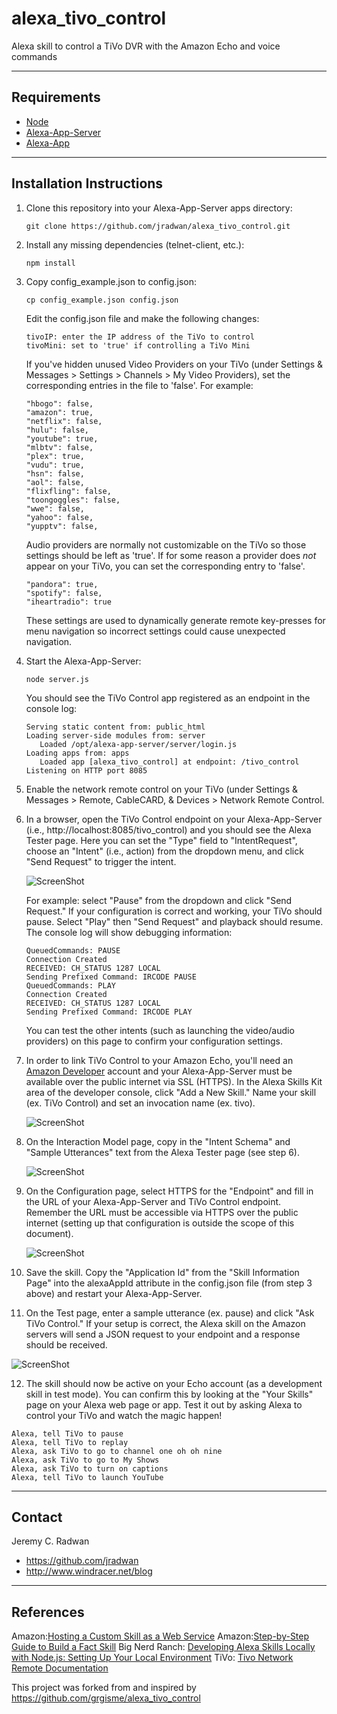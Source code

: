 # alexa_tivo_control
Alexa skill to control a TiVo DVR with the Amazon Echo and voice commands

- - -
## Requirements

* [Node](https://nodejs.org/en/)
* [Alexa-App-Server](https://www.npmjs.com/package/alexa-app-server)
* [Alexa-App](https://www.npmjs.com/package/alexa-app)

- - -
## Installation Instructions

1. Clone this repository into your Alexa-App-Server apps directory:
   ```
   git clone https://github.com/jradwan/alexa_tivo_control.git
   ```

2. Install any missing dependencies (telnet-client, etc.):
   ```
   npm install
   ```

3. Copy config_example.json to config.json:
   ```
   cp config_example.json config.json
   ```

   Edit the config.json file and make the following changes:
   ```
   tivoIP: enter the IP address of the TiVo to control
   tivoMini: set to 'true' if controlling a TiVo Mini
   ```
   
   If you've hidden unused Video Providers on your TiVo (under Settings & Messages > Settings > Channels > My Video Providers), set the corresponding entries in the file to 'false'. For example: 
   ```
   "hbogo": false,
   "amazon": true,
   "netflix": false,
   "hulu": false,
   "youtube": true,
   "mlbtv": false,
   "plex": true,
   "vudu": true,
   "hsn": false,
   "aol": false,
   "flixfling": false,
   "toongoggles": false,
   "wwe": false,
   "yahoo": false,
   "yupptv": false,
   ```

   Audio providers are normally not customizable on the TiVo so those settings should be left as 'true'. If for some reason a provider does *not* appear on your TiVo, you can set the corresponding entry to 'false'.
   ```  
   "pandora": true,
   "spotify": false,
   "iheartradio": true
   ```

   These settings are used to dynamically generate remote key-presses for menu navigation so incorrect settings could cause unexpected navigation.

4. Start the Alexa-App-Server:
   ```
   node server.js
   ```

   You should see the TiVo Control app registered as an endpoint in the console log:
   ```
   Serving static content from: public_html
   Loading server-side modules from: server
      Loaded /opt/alexa-app-server/server/login.js
   Loading apps from: apps
      Loaded app [alexa_tivo_control] at endpoint: /tivo_control
   Listening on HTTP port 8085
   ```

5. Enable the network remote control on your TiVo (under Settings & Messages > Remote, CableCARD, & Devices > Network Remote Control.

6. In a browser, open the TiVo Control endpoint on your Alexa-App-Server (i.e., http://localhost:8085/tivo_control) and you should see the Alexa Tester page. Here you can set the "Type" field to "IntentRequest", choose an "Intent" (i.e., action) from the dropdown menu, and click "Send Request" to trigger the intent.

   ![ScreenShot](docs/alexa-tester.png)
   
   For example: select "Pause" from the dropdown and click "Send Request." If your configuration is correct and working, your TiVo should pause. Select "Play" then "Send Request" and playback should resume. The console log will show debugging information:
   ```
   QueuedCommands: PAUSE
   Connection Created
   RECEIVED: CH_STATUS 1287 LOCAL
   Sending Prefixed Command: IRCODE PAUSE
   QueuedCommands: PLAY
   Connection Created
   RECEIVED: CH_STATUS 1287 LOCAL
   Sending Prefixed Command: IRCODE PLAY
   ```

   You can test the other intents (such as launching the video/audio providers) on this page to confirm your configuration settings.
   
7. In order to link TiVo Control to your Amazon Echo, you'll need an [Amazon Developer](https://developer.amazon.com/home.html) account and your Alexa-App-Server must be available over the public internet via SSL (HTTPS). In the Alexa Skills Kit area of the developer console, click "Add a New Skill." Name your skill (ex. TiVo Control) and set an invocation name (ex. tivo).

   ![ScreenShot](docs/alexa-skill01.png)   
   
8. On the Interaction Model page, copy in the "Intent Schema" and "Sample Utterances" text from the Alexa Tester page (see step 6).

   ![ScreenShot](docs/alexa-skill02.png)   

9. On the Configuration page, select HTTPS for the "Endpoint" and fill in the URL of your Alexa-App-Server and TiVo Control endpoint. Remember the URL must be accessible via HTTPS over the public internet (setting up that configuration is outside the scope of this document).

   ![ScreenShot](docs/alexa-skill03.png)   

10. Save the skill. Copy the "Application Id" from the "Skill Information Page" into the alexaAppId attribute in the config.json file (from step 3 above) and restart your Alexa-App-Server.

11. On the Test page, enter a sample utterance (ex. pause) and click "Ask TiVo Control." If your setup is correct, the Alexa skill on the Amazon servers will send a JSON request to your endpoint and a response should be received.

   ![ScreenShot](docs/alexa-skill04.png)   
   
12. The skill should now be active on your Echo account (as a development skill in test mode). You can confirm this by looking at the "Your Skills" page on your Alexa web page or app. Test it out by asking Alexa to control your TiVo and watch the magic happen!
   ```
   Alexa, tell TiVo to pause
   Alexa, tell TiVo to replay
   Alexa, ask TiVo to go to channel one oh oh nine
   Alexa, ask TiVo to go to My Shows
   Alexa, ask TiVo to turn on captions
   Alexa, tell TiVo to launch YouTube
   ```
   
- - -
## Contact

Jeremy C. Radwan

- https://github.com/jradwan
- http://www.windracer.net/blog

- - -
## References

Amazon:[Hosting a Custom Skill as a Web Service](https://developer.amazon.com/public/solutions/alexa/alexa-skills-kit/docs/developing-an-alexa-skill-as-a-web-service)
Amazon:[Step-by-Step Guide to Build a Fact Skill](https://developer.amazon.com/public/community/post/Tx3DVGG0K0TPUGQ/New-Alexa-Skills-Kit-Template:-Step-by-Step-Guide-to-Build-a-Fact-Skill)
Big Nerd Ranch: [Developing Alexa Skills Locally with Node.js: Setting Up Your Local Environment](https://www.bignerdranch.com/blog/developing-alexa-skills-locally-with-nodejs-setting-up-your-local-environment/)
TiVo: [Tivo Network Remote Documentation](http://www.tivo.com/assets/images/abouttivo/resources/downloads/brochures/TiVo_TCP_Network_Remote_Control_Protocol.pdf)

This project was forked from and inspired by https://github.com/grgisme/alexa_tivo_control
